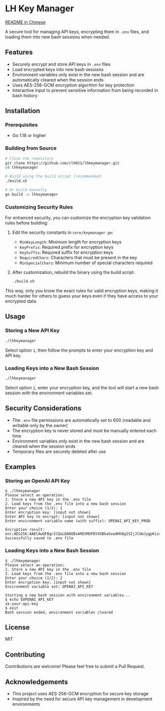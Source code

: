 # LH Key Manager

[README in Chinese](README_zh.md)

A secure tool for managing API keys, encrypting them in `.env` files, and loading them into new bash sessions when needed.

## Features

- Securely encrypt and store API keys in `.env` files
- Load encrypted keys into new bash sessions
- Environment variables only exist in the new bash session and are automatically cleared when the session ends
- Uses AES-256-GCM encryption algorithm for key protection
- Interactive input to prevent sensitive information from being recorded in bash history

## Installation

### Prerequisites

- Go 1.18 or higher

### Building from Source

```bash
# Clone the repository
git clone https://github.com/clh021/lhkeymanager.git
cd lhkeymanager

# Build using the build script (recommended)
./build.sh

# Or build manually
go build -o lhkeymanager
```

### Customizing Security Rules

For enhanced security, you can customize the encryption key validation rules before building:

1. Edit the security constants in `core/keymanager.go`:
   - `MinKeyLength`: Minimum length for encryption keys
   - `KeyPrefix`: Required prefix for encryption keys
   - `KeySuffix`: Required suffix for encryption keys
   - `RequiredChars`: Characters that must be present in the key
   - `MinSpecialChars`: Minimum number of special characters required

2. After customization, rebuild the binary using the build script:
   ```bash
   ./build.sh
   ```

This way, only you know the exact rules for valid encryption keys, making it much harder for others to guess your keys even if they have access to your encrypted data.

## Usage

### Storing a New API Key

```bash
./lhkeymanager
```

Select option `1`, then follow the prompts to enter your encryption key and API key.

### Loading Keys into a New Bash Session

```bash
./lhkeymanager
```

Select option `2`, enter your encryption key, and the tool will start a new bash session with the environment variables set.

## Security Considerations

- The `.env` file permissions are automatically set to 600 (readable and writable only by the owner)
- The encryption key is never stored and must be manually entered each time
- Environment variables only exist in the new bash session and are cleared when the session ends
- Temporary files are securely deleted after use

## Examples

### Storing an OpenAI API Key

```
$ ./lhkeymanager
Please select an operation:
1. Store a new API key in the .env file
2. Load keys from the .env file into a new bash session
Enter your choice (1/2): 1
Enter encryption key: [input not shown]
Enter API key to encrypt: [input not shown]
Enter environment variable name (with suffix): OPENAI_API_KEY_PROD

Encryption result: enc:AES256:AAECAwQFBgcICQoLDA0ODxAREhMUFRYXGBkaGxwdHh8gISIjJCUmJygpKissLS4vMDEyMzQ1Njc4OTo7PD0+P0BBQkNERUZHSElKS0xNTk9QUVJTVFVWV1hZWltcXV5fYGFiY2RlZmdo
Successfully saved to .env file
```

### Loading Keys into a New Bash Session

```
$ ./lhkeymanager
Please select an operation:
1. Store a new API key in the .env file
2. Load keys from the .env file into a new bash session
Enter your choice (1/2): 2
Enter encryption key: [input not shown]
Environment variable set: OPENAI_API_KEY

Starting a new bash session with environment variables...
$ echo $OPENAI_API_KEY
sk-your-api-key
$ exit
Bash session ended, environment variables cleared
```

## License

MIT

## Contributing

Contributions are welcome! Please feel free to submit a Pull Request.

## Acknowledgements

- This project uses AES-256-GCM encryption for secure key storage
- Inspired by the need for secure API key management in development environments

